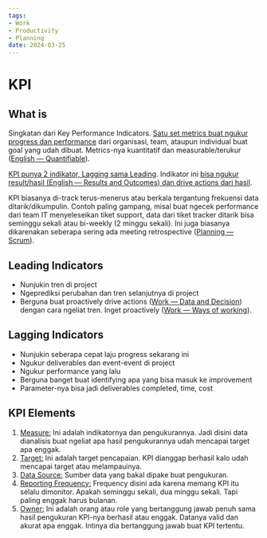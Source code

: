 ```yaml
---
tags:
- Work
- Productivity
- Planning
date: 2024-03-25
---
```


# KPI

## What is

Singkatan dari Key Performance Indicators. <ins>Satu set metrics buat ngukur progress dan performance</ins> dari organisasi, team, ataupun individual buat goal yang udah dibuat. Metrics-nya kuantitatif dan measurable/terukur ([English — Quantifiable](/Communication/English/English%20—%20Quantifiable.md)). 

<ins>KPI punya 2 indikator, Lagging sama Leading</ins>. Indikator ini <ins>bisa ngukur result/hasil ([English — Results and Outcomes](/Communication/English/English%20—%20Results%20and%20Outcomes.md)) dan drive actions dari hasil</ins>.

KPI biasanya di-track terus-menerus atau berkala tergantung frekuensi data ditarik/dikumpulin. Contoh paling gampang, misal buat ngecek performance dari team IT menyeleseikan tiket support, data dari tiket tracker ditarik bisa seminggu sekali atau bi-weekly (2 minggu sekali). Ini juga biasanya dikarenakan seberapa sering ada meeting retrospective ([Planning — Scrum](/Work/Planning/Planning%20—%20Scrum.md)).



## Leading Indicators

- Nunjukin tren di project
- Ngeprediksi perubahan dan tren selanjutnya di project
- Berguna buat proactively drive actions ([Work — Data and Decision](/Work/Work%20—%20Data%20and%20Decision.md)) dengan cara ngeliat tren. Inget proactively ([Work — Ways of working](/Work/Work%20—%20Ways%20of%20working.md)).



## Lagging Indicators

- Nunjukin seberapa cepat laju progress sekarang ini
- Ngukur deliverables dan event-event di project
- Ngukur performance yang lalu
- Berguna banget buat identifying apa yang bisa masuk ke improvement
- Parameter-nya bisa jadi deliverables completed, time, cost



## KPI Elements

1. <ins>Measure:</ins> Ini adalah indikatornya dan pengukurannya. Jadi disini data dianalisis buat ngeliat apa hasil pengukurannya udah mencapai target apa enggak.
2. <ins>Target:</ins> Ini adalah target pencapaian. KPI dianggap berhasil kalo udah mencapai target atau melampauinya.
3. <ins>Data Source:</ins> Sumber data yang bakal dipake buat pengukuran.
4. <ins>Reporting Frequency:</ins> Frequency disini ada karena memang KPI itu selalu dimonitor. Apakah seminggu sekali, dua minggu sekali. Tapi paling enggak harus bulanan.
5. <ins>Owner:</ins> Ini adalah orang atau role yang bertanggung jawab penuh sama hasil pengukuran KPI-nya berhasil atau enggak. Datanya valid dan akurat apa enggak. Intinya dia bertanggung jawab buat KPI tertentu.
